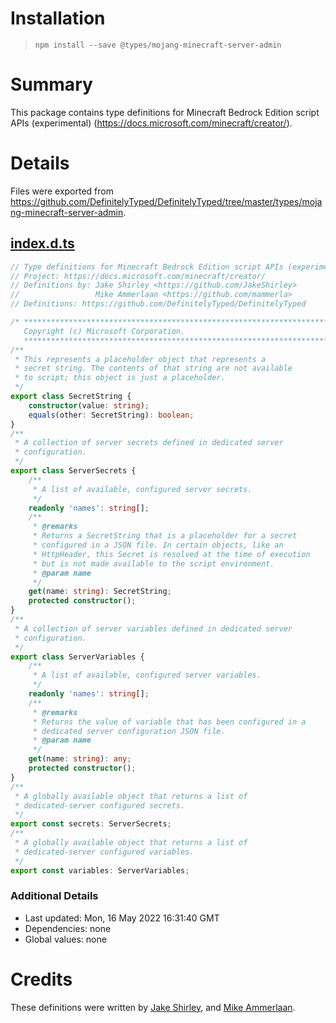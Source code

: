 # Installation
> `npm install --save @types/mojang-minecraft-server-admin`

# Summary
This package contains type definitions for Minecraft Bedrock Edition script APIs (experimental) (https://docs.microsoft.com/minecraft/creator/).

# Details
Files were exported from https://github.com/DefinitelyTyped/DefinitelyTyped/tree/master/types/mojang-minecraft-server-admin.
## [index.d.ts](https://github.com/DefinitelyTyped/DefinitelyTyped/tree/master/types/mojang-minecraft-server-admin/index.d.ts)
````ts
// Type definitions for Minecraft Bedrock Edition script APIs (experimental) 0.1
// Project: https://docs.microsoft.com/minecraft/creator/
// Definitions by: Jake Shirley <https://github.com/JakeShirley>
//                 Mike Ammerlaan <https://github.com/mammerla>
// Definitions: https://github.com/DefinitelyTyped/DefinitelyTyped

/* *****************************************************************************
   Copyright (c) Microsoft Corporation.
   ***************************************************************************** */
/**
 * This represents a placeholder object that represents a
 * secret string. The contents of that string are not available
 * to script; this object is just a placeholder.
 */
export class SecretString {
    constructor(value: string);
    equals(other: SecretString): boolean;
}
/**
 * A collection of server secrets defined in dedicated server
 * configuration.
 */
export class ServerSecrets {
    /**
     * A list of available, configured server secrets.
     */
    readonly 'names': string[];
    /**
     * @remarks
     * Returns a SecretString that is a placeholder for a secret
     * configured in a JSON file. In certain objects, like an
     * HttpHeader, this Secret is resolved at the time of execution
     * but is not made available to the script environment.
     * @param name
     */
    get(name: string): SecretString;
    protected constructor();
}
/**
 * A collection of server variables defined in dedicated server
 * configuration.
 */
export class ServerVariables {
    /**
     * A list of available, configured server variables.
     */
    readonly 'names': string[];
    /**
     * @remarks
     * Returns the value of variable that has been configured in a
     * dedicated server configuration JSON file.
     * @param name
     */
    get(name: string): any;
    protected constructor();
}
/**
 * A globally available object that returns a list of
 * dedicated-server configured secrets.
 */
export const secrets: ServerSecrets;
/**
 * A globally available object that returns a list of
 * dedicated-server configured variables.
 */
export const variables: ServerVariables;

````

### Additional Details
 * Last updated: Mon, 16 May 2022 16:31:40 GMT
 * Dependencies: none
 * Global values: none

# Credits
These definitions were written by [Jake Shirley](https://github.com/JakeShirley), and [Mike Ammerlaan](https://github.com/mammerla).
